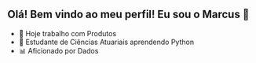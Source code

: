 ## Olá! Bem vindo ao meu perfil! Eu sou o Marcus 👻

- 🔭 Hoje trabalho com Produtos
- 📖 Estudante de Ciências Atuariais aprendendo Python 
- 📊 Aficionado por Dados
